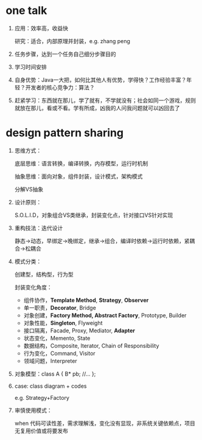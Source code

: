 # one talk

1. 应用：效率高，收益快

   研究：适合，内部原理并封装，e.g. zhang peng

2. 任务步骤，达到一个任务自己细分步骤目的

3. 学习时间安排

4. 自身优势：Java一大把，如何比其他人有优势，学得快？工作经验丰富？年轻？开发者的核心竞争力：算法？

5. 赶紧学习：东西就在那儿，学了就有，不学就没有；社会如同一个游戏，规则就放在那儿，看或不看。学有所成，凶我的人问我问题就可以凶回去了



# design pattern sharing

1. 思维方式：

   底层思维：语言转换，编译转换，内存模型，运行时机制

   抽象思维：面向对象，组件封装，设计模式，架构模式

   分解VS抽象

2. 设计原则：

   S.O.L.I.D，对象组合VS类继承，封装变化点，针对接口VS针对实现

3. 重构技法：迭代设计

   静态->动态，早绑定->晚绑定，继承->组合，编译时依赖->运行时依赖，紧耦合->松耦合

4. 模式分类：

   创建型，结构型，行为型

   封装变化角度：

   + 组件协作，**Template Method**, **Strategy**, **Observer**
   + 单一职责，**Decorator**, Bridge
   + 对象创建，**Factory Method, Abstract Factory**, Prototype, Builder
   + 对象性能，**Singleton**, Flyweight
   + 接口隔离，Facade, Proxy, Mediator, **Adapter**
   + 状态变化，Memento, State
   + 数据结构，Composite, Iterator, Chain of Responsibility
   + 行为变化，Command, Visitor
   + 领域问题，Interpreter

5. 对象模型：class A { B* pb; //... };

6. case: class diagram + codes

   e.g. Strategy+Factory

7. 审慎使用模式：

   when 代码可读性差，需求理解浅，变化没有显现，非系统关键依赖点，项目无复用价值或将要发布

   

